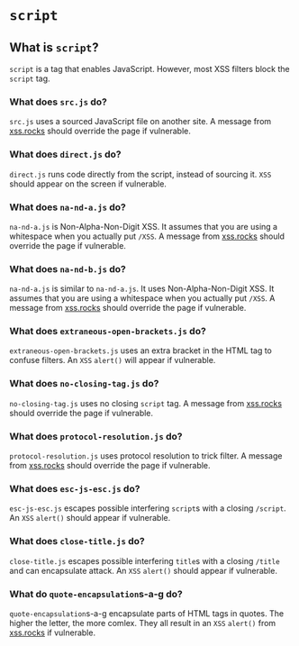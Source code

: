 # <code>script</code>
## What is <code>script</code>?
<code>script</code> is a tag that enables JavaScript. However, most XSS filters block the <code>script</code> tag.
### What does <code>src.js</code> do?
<code>src.js</code> uses a sourced JavaScript file on another site. A message from [xss.rocks](https://xss.rocks "xss.rocks") should override the page if vulnerable.
### What does <code>direct.js</code> do?
<code>direct.js</code> runs code directly from the script, instead of sourcing it. <code>XSS</code> should appear on the screen if vulnerable.
### What does <code>na-nd-a.js</code> do?
<code>na-nd-a.js</code> is Non-Alpha-Non-Digit XSS. It assumes that you are using a whitespace when you actually put <code>/XSS</code>. A message from [xss.rocks](https://xss.rocks "xss.rocks") should override the page if vulnerable.
### What does <code>na-nd-b.js</code> do?
<code>na-nd-a.js</code> is similar to <code>na-nd-a.js</code>. It uses Non-Alpha-Non-Digit XSS. It assumes that you are using a whitespace when you actually put <code>/XSS</code>. A message from [xss.rocks](https://xss.rocks "xss.rocks") should override the page if vulnerable.
### What does <code>extraneous-open-brackets.js</code> do?
<code>extraneous-open-brackets.js</code> uses an extra bracket in the HTML tag to confuse filters. An <code>XSS</code> <code>alert()</code> will appear if vulnerable.
### What does <code>no-closing-tag.js</code> do?
<code>no-closing-tag.js</code> uses no closing <code>script</code> tag. A message from [xss.rocks](https://xss.rocks "xss.rocks") should override the page if vulnerable.
### What does <code>protocol-resolution.js</code> do?
<code>protocol-resolution.js</code> uses protocol resolution to trick filter. A message from [xss.rocks](https://xss.rocks "xss.rocks") should override the page if vulnerable.
### What does <code>esc-js-esc.js</code> do?
<code>esc-js-esc.js</code> escapes possible interfering <code>script</code>s with a closing <code>/script</code>. An <code>XSS</code> <code>alert()</code> should appear if vulnerable.
### What does <code>close-title.js</code> do?
<code>close-title.js</code> escapes possible interfering <code>title</code>s with a closing <code>/title</code> and can encapsulate attack. An <code>XSS</code> <code>alert()</code> should appear if vulnerable.
### What do <code>quote-encapsulation</code>s</code>-a-g</code> do?
<code>quote-encapsulation</code>s</code>-a-g</code> encapsulate parts of HTML tags in quotes. The higher the letter, the more comlex. They all result in an <code>XSS</code> <code>alert()</code> from [xss.rocks](https://xss.rocks "xss.rocks") if vulnerable.
